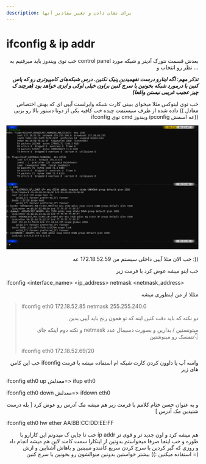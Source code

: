 ```yaml
---
description: برای نشان دادن و تغیر مقادیر آنها
---
```


# ifconfig & ip addr

<p align="right">خب توی ویندوز باید میرفتیم به control panel بعدش قسمت نتورک آدپتر و شبکه مورد نظر رو انتخاب و ...</p>

<p align="right"><em><strong>تذکر مهم: اگه اینارو درست نفهمیدین پنیک نکنین. درس شبکه‌های کامپیوتری رو که پاس کنین یا درمورد شبکه بخونین یا سرچ کنین براون خیلی اوکی و ایزی خواهد بود (هرچند ک چیز عجیب غریبی نیستن واقعا)</strong></em></p>

<p align="right">خب توی لینوکس مثلا میخوای ببینی کارت شبکه وایرلست آیپی ای که بهش اختصاص داده شده از طرف سیستمت چنده خب کافیه یکی از دوتا دستور بالا رو بزنی (( معادل ifconfig توی cmd ویندوز ipconfig عه اسمش))</p>

![نکته قایل توجه اینه که باید اسم کارت شبکتو بدونی  چون ممکنه چنتا (حداقل دوتا) داشته باشی](<.gitbook/assets/image (4) (1).png>)

<p align="right">خب الان مثلا آیپی داخلی سیستم من 172.18.52.59 عه :))</p>

<p align="right">خب اینو میشه عوض کرد با فرمت زیر</p>

ifconfig \<interface\_name> \<ip\_address> netmask \<netmask\_address>

<p align="right">مثللا از من اینطوری میشه</p>

> ifconfig eth0 172.18.52.85 netmask 255.255.240.0
>
> <p align="right">دو نکته که باید دقت کنین اینه که تو همون رنج باید آیپی بدین</p>
>
> <p align="right">و نکته دوم اینکه جای netmask میتونستین / بذارین و بصورت دسیمال عدد نتمسک رو مینوشتین👇</p>
>
> ifconfig eth0 172.18.52.69/20

<p align="right">خب این کامن ifconfig واسه آپ یا داوون کردن کارت شبکه ام استفاده میشه با فرمت های زیر</p>

ifconfig eth0 up معدلش=> ifup eth0

ifconfig eth0 down معدلش=> ifdown eth0

<p align="right">و به عنوان حسن ختام کلامم با فرمت زیر هم میشه مک آدرس رو عوض کرد [ بله درست شنیدین مک آدرس ]</p>

ifconfig eth0 hw ether AA:BB:CC:DD:EE:FF

<p align="right">خب تا جایی ک میدونم این کارارو با ip addr هم میشه کرد و اون جدید تر و قوی تر طوره و خب اینجا صرفا میخواستم بدونین از اینکارا سمت کامند لاین هم میشه انجام داد و روزی که گیر کردین با سرج کردن سریع کامندو میبینین و باهاش آشنایین و ازش استفاده میکنین :)) بیشتر خواستین بدونین منوالشون رو بخونین یا سرچ کنین =)</p>
